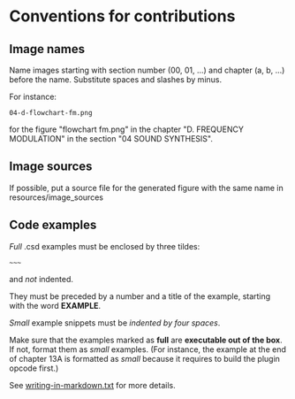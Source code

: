 Conventions for contributions
=============================

Image names
-----------

Name images starting with section number (00, 01, ...) and chapter (a, b, ...)
before the name. Substitute spaces and slashes by minus.

For instance:

    04-d-flowchart-fm.png

for the figure "flowchart fm.png" in the chapter "D. FREQUENCY MODULATION" in the 
section "04 SOUND SYNTHESIS".

Image sources
-------------

If possible, put a source file for the generated figure with the same name in
resources/image_sources


Code examples
-------------

*Full* .csd examples must be enclosed by three tildes:  

`~~~`  

and *not* indented.  

They must be preceded by a number and a title of the example,
starting with the word **EXAMPLE**.

*Small* example snippets must be *indented by four spaces*.

Make sure that the examples marked as **full** are **executable out of the box**. If not, format them as *small* examples. (For instance, the example at the end of chapter 13A is formatted as *small* because it requires to build the plugin opcode first.)

See [writing-in-markdown.txt](writing-in-markdown.txt) for more details.
